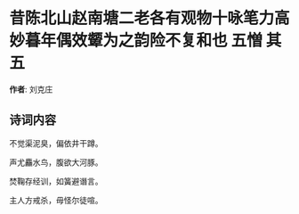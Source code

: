 # 昔陈北山赵南塘二老各有观物十咏笔力高妙暮年偶效颦为之韵险不复和也 五憎 其五

**作者**: 刘克庄

## 诗词内容

不觉渠泥臭，偏依井干蹲。

声尤麤水鸟，腹欲大河豚。

焚鞠存经训，如簧避谮言。

主人方戒杀，毋怪尔徒喧。

